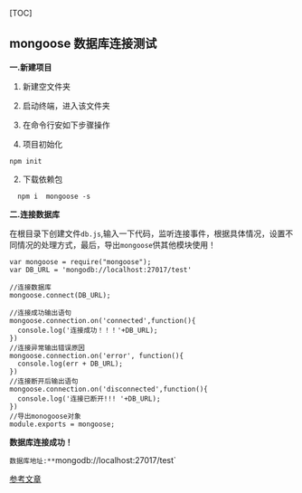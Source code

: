 
[TOC]

## mongoose 数据库连接测试

**一.新建项目**

1. 新建空文件夹
2. 启动终端，进入该文件夹
3. 在命令行安如下步骤操作

  1. 项目初始化
  ```
  npm init
  ```
  2. 下载依赖包
```
  npm i  mongoose -s
```
**二.连接数据库**

在根目录下创建文件`db.js`,输入一下代码，监听连接事件，根据具体情况，设置不同情况的处理方式，最后，导出`mongoose`供其他模块使用！

```
var mongoose = require("mongoose");
var DB_URL = 'mongodb://localhost:27017/test'

//连接数据库
mongoose.connect(DB_URL);

//连接成功输出语句
mongoose.connection.on('connected',function(){
  console.log('连接成功！！！'+DB_URL);
})
//连接异常输出错误原因
mongoose.connection.on('error', function(){
  console.log(err + DB_URL);
})
//连接断开后输出语句
mongoose.connection.on('disconnected',function(){
  console.log('连接已断开!!! '+DB_URL);
})
//导出monogoose对象
module.exports = mongoose;
```

**数据库连接成功！**

`数据库地址:**`mongodb://localhost:27017/test`

[参考文章](http://www.vince.studio/2017/07/10/%E3%80%8C%E5%85%A8%E6%A0%88%E5%88%9D%E6%8E%A2%E3%80%8D-Mongoose%E7%9A%84%E7%AE%80%E5%8D%95%E4%BD%BF%E7%94%A8/)
